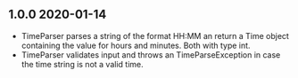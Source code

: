 ## 1.0.0 2020-01-14

- TimeParser parses a string of the format HH:MM an return a Time object containing the value for hours and minutes. Both with type int.
- TimeParser validates input and throws an TimeParseException in case the time string is not a valid time.